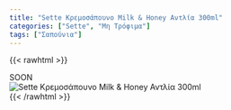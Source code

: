 ```yaml
---
title: "Sette Κρεμοσάπουνο Milk & Honey Αντλία 300ml"
categories: ["Sette", "Μη Τρόφιμα"]
tags: ["Σαπούνια"]
---
```

{{< rawhtml >}}

<div class="sload419"><div class="product">SOON<br><div class="pimg"><img alt="Sette Κρεμοσάπουνο Milk &amp; Honey Αντλία 300ml" title="Sette Κρεμοσάπουνο Milk &amp; Honey Αντλία 300ml" src="/media/images/sette-kremosapouno-milk-&amp;-honey-antlia-300ml.jpg"></div></div></div>
{{< /rawhtml >}}


